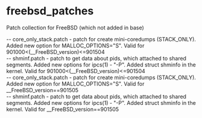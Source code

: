 freebsd_patches
===============

Patch collection for FreeBSD (which not added in base)<p>
-- core_only_stack.patch - patch for create mini-coredumps (STACK_ONLY). Added new option for MALLOC_OPTIONS="S". Valid for 901000<(__FreeBSD_version)<=901504 <br /> 
-- shminf.patch - patch to get data about pids, which attached to shared segments. Added new options for ipcs(1) - "-P". Added struct shminfo in the kernel. Valid for 901000<(__FreeBSD_version)<=901504 <br />
-- core_only_stack.patch - patch for create mini-coredumps (STACK_ONLY). Added new option for MALLOC_OPTIONS="S". Valid for __FreeBSD_version==901505 <br />
-- shminf.patch - patch to get data about pids, which attached to shared segments. Added new options for ipcs(1) - "-P". Added struct shminfo in the kernel. Valid for __FreeBSD_version==901505 <br />

